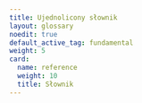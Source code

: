 ```yaml
---
title: Ujednolicony słownik
layout: glossary
noedit: true
default_active_tag: fundamental
weight: 5
card:
  name: reference
  weight: 10
  title: Słownik
---
```



